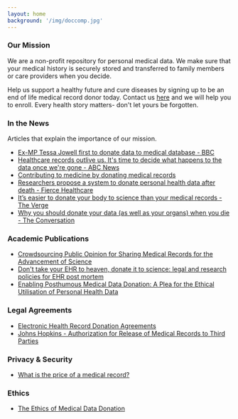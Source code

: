 ```yaml
---
layout: home
background: '/img/doccomp.jpg'
---
```

### Our Mission
We are a non-profit repository for personal medical data. We make sure that your medical history is securely stored and transferred to family members or care providers when you decide.

Help us support a healthy future and cure diseases by signing up to be an end of life medical record donor today. Contact us [here](mailto:info@healthcaredatatrust.org) and we will help you to enroll. Every health story matters- don't let yours be forgotten.

### In the News
Articles that explain the importance of our mission. 

- [Ex-MP Tessa Jowell first to donate data to medical database - BBC](https://www.bbc.com/news/uk-politics-43833022)
- [Healthcare records outlive us. It's time to decide what happens to the data once we're gone - ABC News](https://www.abc.net.au/news/2017-08-07/ethics-and-privacy-surrounding-digital-healthcare-records/8780614)
- [Contributing to medicine by donating medical records](https://today.mims.com/contributing-to-medicine-by-donating-medical-records)
- [Researchers propose a system to donate personal health data after death - Fierce Healthcare](https://www.fiercehealthcare.com/ehr/researchers-call-for-a-system-to-donate-health-data-after-death)
- [It’s easier to donate your body to science than your medical records - The Verge](https://www.theverge.com/2019/5/28/18642621/medical-records-donate-science-digital-data-health-body-death)
- [Why you should donate your data (as well as your organs) when you die - The Conversation](https://theconversation.com/why-you-should-donate-your-data-as-well-as-your-organs-when-you-die-72555)



### Academic Publications
- [Crowdsourcing Public Opinion for Sharing Medical Records for the Advancement of Science](https://www.ncbi.nlm.nih.gov/pmc/articles/PMC6852611/)
- [Don't take your EHR to heaven, donate it to science: legal and research policies for EHR post mortem](https://www.ncbi.nlm.nih.gov/pmc/articles/PMC3912713/)
- [Enabling Posthumous Medical Data Donation: A Plea for the Ethical Utilisation of Personal Health Data](https://www.ncbi.nlm.nih.gov/books/NBK554062/)

### Legal Agreements
- [Electronic Health Record Donation Agreements](https://www.hallrender.com/wp-content/uploads/2012/02/Electronic-Health-Record-Donation-Arrangements.pdf)
- [Johns Hopkins - Authorization for Release of Medical Records to Third Parties](https://www.hopkinsmedicine.org/dermatology/patient_information/Request_for_Release_to_Third_Party.pdf)

### Privacy & Security
- [What is the price of a medical record?](https://www.medicaleconomics.com/view/what-price-medical-record)

### Ethics
- [The Ethics of Medical Data Donation](https://link.springer.com/content/pdf/10.1007%2F978-3-030-04363-6.pdf)
